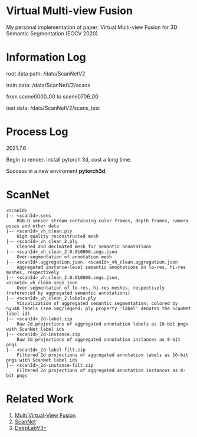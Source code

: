 # Virtual Multi-view Fusion
My personal implementation of paper: Virtual Multi-view Fusion for 3D Semantic Segmentation (ECCV 2020)

# Information Log
root data path: /data/ScanNetV2

train data: /data/ScanNetV2/scans

from scene0000_00 to scene0706_00

test data: /data/ScanNetV2/scans_test


# Process Log
2021.7.6 

Begin to render. install pytorch 3d, cost a long time.

Success in a new enviroment **pytorch3d**.

# ScanNet
```
<scanId>
|-- <scanId>.sens
    RGB-D sensor stream containing color frames, depth frames, camera poses and other data
|-- <scanId>_vh_clean.ply
    High quality reconstructed mesh
|-- <scanId>_vh_clean_2.ply
    Cleaned and decimated mesh for semantic annotations
|-- <scanId>_vh_clean_2.0.010000.segs.json
    Over-segmentation of annotation mesh
|-- <scanId>.aggregation.json, <scanId>_vh_clean.aggregation.json
    Aggregated instance-level semantic annotations on lo-res, hi-res meshes, respectively
|-- <scanId>_vh_clean_2.0.010000.segs.json, <scanId>_vh_clean.segs.json
    Over-segmentation of lo-res, hi-res meshes, respectively (referenced by aggregated semantic annotations)
|-- <scanId>_vh_clean_2.labels.ply
    Visualization of aggregated semantic segmentation; colored by nyu40 labels (see img/legend; ply property 'label' denotes the ScanNet label id)
|-- <scanId>_2d-label.zip
    Raw 2d projections of aggregated annotation labels as 16-bit pngs with ScanNet label ids
|-- <scanId>_2d-instance.zip
    Raw 2d projections of aggregated annotation instances as 8-bit pngs
|-- <scanId>_2d-label-filt.zip
    Filtered 2d projections of aggregated annotation labels as 16-bit pngs with ScanNet label ids
|-- <scanId>_2d-instance-filt.zip
    Filtered 2d projections of aggregated annotation instances as 8-bit pngs
```

# Related Work
1. [Multi Virtual-View Fusion](https://arxiv.org/abs/2007.13138)
2. [ScanNet](https://github.com/ScanNet/ScanNet)
3. [DeepLabV3+](https://github.com/jfzhang95/pytorch-deeplab-xception)

